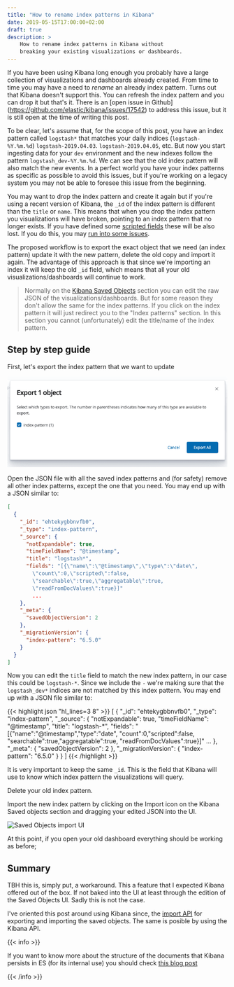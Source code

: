 ```yaml
---
title: "How to rename index patterns in Kibana"
date: 2019-05-15T17:00:00+02:00
draft: true
description: >
    How to rename index patterns in Kibana without
    breaking your existing visualizations or dashboards.
---
```


If you have been using Kibana long enough you probably have a large collection
of visualizations and dashboards already created. From time to time you may have
a need to *rename* an already index pattern. Turns out that Kibana doesn't
support this. You can refresh the index pattern and you can drop it but that's
it. There is an [open issue in Github]
(https://github.com/elastic/kibana/issues/17542) to address this issue, but it
is still open at the time of writing this post.

To be clear, let's assume that, for the scope of this post, you have an index
pattern called `logstash*` that matches your daily indices (`logstash-%Y.%m.%d`)
`logstash-2019.04.03`. `logstash-2019.04.05`, etc. But now you start ingesting
data for your `dev` environment and the new indexes follow the pattern
`logstash_dev-%Y.%m.%d`. We can see that the old index pattern will also match
the new events. In a perfect world you have your index patterns as specific as
possible to avoid this issues, but if you're working on a legacy system you may
not be able to foresee this issue from the beginning.

You may want to drop the index pattern and create it again but if you're using a
recent version of Kibana, the `_id` of the index pattern is different than the
`title` or `name`. This means that when you drop the index pattern you
visualizations will have broken, pointing to an index pattern that no longer
exists. If you have defined some [scripted
fields](https://www.elastic.co/guide/en/kibana/current/scripted-fields.html)
these will be also lost. If you do this, you may [run into some
issues](https://github.com/elastic/beats/issues/10117).

The proposed workflow is to export the exact object that we need (an index
pattern) update it with the new pattern, delete the old copy and import it
again. The advantage of this approach is that since we're importing an index it
will keep the old `_id` field, which means that all your old
visualizations/dashboards will continue to work.

> Normally on the [Kibana Saved
> Objects](https://www.elastic.co/guide/en/kibana/current/managing-saved-objects.html)
> section you can edit the raw JSON of the visualizations/dashboards. But for
> some reason they don't allow the same for the index patterns. If you click on
> the index pattern it will just redirect you to the "Index patterns" section.
> In this section you cannot (unfortunately) edit the title/name of the index
> pattern.

## Step by step guide

First, let's export the index pattern that we want to update

![Index pattern export](/posts/2019/rename-kibana-index-patterns/export-ui.png)

Open the JSON file with all the saved index patterns and (for safety) remove all
other index patterns, except the one that you need. You may end up with a JSON
similar to:

```json
[
  {
    "_id": "ehtekygbbnvfb0",
    "_type": "index-pattern",
    "_source": {
      "notExpandable": true,
      "timeFieldName": "@timestamp",
      "title": "logstash*",
      "fields": "[{\"name\":\"@timestamp\",\"type\":\"date\",
        \"count\":0,\"scripted\":false,
        \"searchable\":true,\"aggregatable\":true,
        \"readFromDocValues\":true}]"
        ...
    },
    "_meta": {
      "savedObjectVersion": 2
    },
    "_migrationVersion": {
      "index-pattern": "6.5.0"
    }
  }
]
```

Now you can edit the `title` field to match the new index pattern, in our case
this could be `logstash-*`. Since we include the `-` we're making sure that the
`logstash_dev*` indices are not matched by this index pattern. You may end up
with a JSON file similar to:

{{< highlight json "hl_lines=3 8" >}}
[
  {
    "_id": "ehtekygbbnvfb0",
    "_type": "index-pattern",
    "_source": {
      "notExpandable": true,
      "timeFieldName": "@timestamp",
      "title": "logstash-*",
      "fields": "[{\"name\":\"@timestamp\",\"type\":\"date\",
        \"count\":0,\"scripted\":false,
        \"searchable\":true,\"aggregatable\":true,
        \"readFromDocValues\":true}]"
        ...
    },
    "_meta": {
      "savedObjectVersion": 2
    },
    "_migrationVersion": {
      "index-pattern": "6.5.0"
    }
  }
]
{{< /highlight >}}

It is very important to keep the same `_id`. This is the field that Kibana will
use to know which index pattern the visualizations will query.

Delete your old index pattern.

Import the new index pattern by clicking on the Import icon on the Kibana Saved
objects section and dragging your edited JSON into the UI.

![Saved Objects import
UI](/posts/2019/rename-kibana-index-patterns/import-ui.png)

At this point, if you open your old dashboard everything should be working as
before;

## Summary

TBH this is, simply put, a workaround. This a feature that I expected Kibana
offered out of the box. If not baked into the UI at least through the edition of
the Saved Objects UI. Sadly this is not the case.

I've oriented this post around using Kibana since, the [import
API](https://www.elastic.co/guide/en/kibana/current/dashboard-import-api-import.html)
for exporting and importing the saved objects. The same is posible by using the
Kibana API.

{{< info >}}

If you want to know more about the structure of the documents that Kibana
persists in ES (for its internal use) you should check [this blog
post](https://www.elastic.co/blog/kibana-under-the-hood-object-persistence)

{{< /info >}}